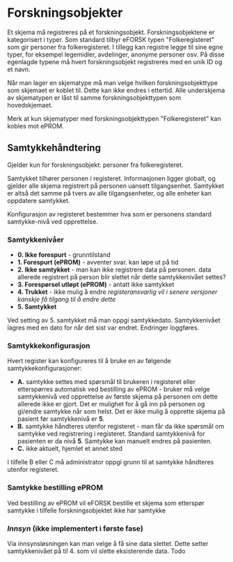 # Forskningsobjekter

Et skjema må registreres på et forskningsobjekt. Forskningsobjektene er kategorisert i typer. Som standard tilbyr eFORSK typen "Folkeregisteret" som gir personer fra folkeregisteret. I tillegg kan registre legge til sine egne typer, for eksempel legemidler, avdelinger, anonyme personer osv. På disse egenlagde typene må hvert forskningsobjekt registreres med en unik ID og et navn.

Når man lager en skjematype må man velge hvilken forskningsobjekttype som skjemaet er koblet til. Dette kan ikke endres i ettertid. Alle underskjema av skjematypen er låst til samme forskningsobjekttypen som hovedskjemaet.

Merk at kun skjematyper med forskningsobjekttypen "Folkeregisteret" kan kobles mot ePROM.

## Samtykkehåndtering

Gjelder kun for forskningsobjekt: personer fra folkeregisteret.

Samtykket tilhører personen i registeret. Informasjonen ligger globalt, og gjelder alle skjema registrert på personen uansett tilgangsenhet. Samtykket er altså det samme på tvers av alle tilgangsenheter, og alle enheter kan oppdatere samtykket. 

Konfigurasjon av registeret bestemmer hva som er personens standard samtykke-nivå ved opprettelse. 

### Samtykkenivåer

* **0. Ikke forespurt** - grunntilstand
* **1. Forespurt (ePROM)** - avventer svar. kan løpe ut på tid
* **2. Ikke samtykket** - man kan ikke registrere data på personen. data allerede registrert på person blir slettet når dette samtykkenivået settes?
* **3. Forespørsel utløpt (ePROM)** - antatt ikke samtykket
* **4. Trukket** - ikke mulig å endre *registeransvarlig vil i senere versjoner kanskje få tilgang til å endre dette*
* **5. Samtykket** 

Ved setting av 5. samtykket må man oppgi samtykkedato.
Samtykkenivået lagres med en dato for når det sist var endret. Endringer loggføres.

### Samtykkekonfigurasjon

Hvert register kan konfigureres til å bruke en av følgende samtykkekonfigurasjoner:

* **A.** samtykke settes med spørsmål til brukeren i registeret eller etterspørres automatisk ved bestilling av ePROM - bruker må velge samtykkenivå ved opprettelse av første skjema på personen om dette allerede ikke er gjort. Det er mulighet for å gå inn på personen og gi/endre samtykke når som helst. Det er ikke mulig å opprette skjema på pasient før samtykkenivå er **5**.
* **B.** samtykke håndteres utenfor registeret - man får da ikke spørsmål om samtykke ved registrering i registeret. Standard samtykkenivå for pasienten er da nivå **5**. Samtykke kan manuelt endres på pasienten.
* **C.** ikke aktuelt, hjemlet et annet sted

I tilfelle B eller C må administrator oppgi grunn til at samtykke håndteres utenfor registeret.

### Samtykke bestilling ePROM

Ved bestilling av ePROM vil eFORSK bestille et skjema som etterspør samtykke i tilfelle forskningsobjektet ikke har samtykke

### *Innsyn* (ikke implementert i første fase)

Via innsynsløsningen kan man velge å få sine data slettet. Dette setter samtykkenivået på til 4. som vil slette eksisterende data.
Todo
